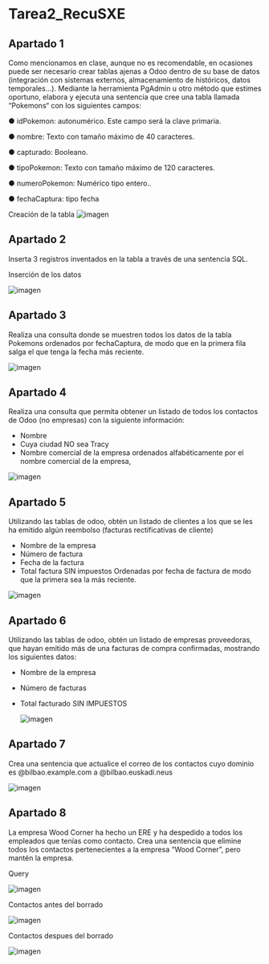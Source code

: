 # Tarea2_RecuSXE

## Apartado 1

Como mencionamos en clase, aunque no es recomendable, en ocasiones puede ser
necesario crear tablas ajenas a Odoo dentro de su base de datos (integración con
sistemas externos, almacenamiento de históricos, datos temporales…). Mediante la
herramienta PgAdmin u otro método que estimes oportuno, elabora y ejecuta una
sentencia que cree una tabla llamada “Pokemons“ con los siguientes campos:

● idPokemon: autonumérico. Este campo será la clave primaria.

● nombre: Texto con tamaño máximo de 40 caracteres.

● capturado: Booleano.

● tipoPokemon: Texto con tamaño máximo de 120 caracteres.

● numeroPokemon: Numérico tipo entero..

● fechaCaptura: tipo fecha

Creación de la tabla
![imagen](https://github.com/user-attachments/assets/86868063-f2e1-43a0-a92c-db49181780d6)

## Apartado 2

Inserta 3 registros inventados en la tabla a través de una sentencia SQL.

Inserción de los datos

![imagen](https://github.com/user-attachments/assets/a4f99b24-8f88-43e7-8c8e-cb3e414c4ba3)

## Apartado 3

Realiza una consulta donde se muestren todos los datos de la tabla Pokemons
ordenados por fechaCaptura, de modo que en la primera fila salga el que tenga la
fecha más reciente.

![imagen](https://github.com/user-attachments/assets/ae39b602-c15f-42cb-b0f4-4159e7d86d8b)

## Apartado 4

Realiza una consulta que permita obtener un listado de todos los contactos de
Odoo (no empresas) con la siguiente información:
- Nombre
- Cuya ciudad NO sea Tracy
- Nombre comercial de la empresa
ordenados alfabéticamente por el nombre comercial de la empresa,

![imagen](https://github.com/user-attachments/assets/f9714da5-c649-441a-bda0-c15410156360)

## Apartado 5

Utilizando las tablas de odoo, obtén un listado de clientes a los que se les ha emitido
algún reembolso (facturas rectificativas de cliente)
- Nombre de la empresa
- Número de factura
- Fecha de la factura
- Total factura SIN impuestos
Ordenadas por fecha de factura de modo que la primera sea la más reciente.

![imagen](https://github.com/user-attachments/assets/aa53a2b4-229b-4cdc-bfb6-df923f50e318)

## Apartado 6

Utilizando las tablas de odoo, obtén un listado de empresas proveedoras, que
hayan emitido más de una facturas de compra confirmadas, mostrando los
siguientes datos:
- Nombre de la empresa
- Número de facturas
- Total facturado SIN IMPUESTOS

  ![imagen](https://github.com/user-attachments/assets/1a8e077f-fd06-491a-b7a4-b913d04da6db)

## Apartado 7

Crea una sentencia que actualice el correo de los contactos cuyo dominio es
@bilbao.example.com a @bilbao.euskadi.neus

![imagen](https://github.com/user-attachments/assets/268ed8b3-6111-419f-8963-8ba3312b140a)

## Apartado 8

La empresa Wood Corner ha hecho un ERE y ha despedido a todos los empleados
que tenías como contacto. Crea una sentencia que elimine todos los contactos
pertenecientes a la empresa “Wood Corner”, pero mantén la empresa.

Query

![imagen](https://github.com/user-attachments/assets/94a1b81c-6b10-4474-9b59-b3a14a060100)

Contactos antes del borrado

![imagen](https://github.com/user-attachments/assets/3ad33c7c-ed42-4c25-9a42-2df1ad44d78d)

Contactos despues del borrado

![imagen](https://github.com/user-attachments/assets/3309c680-5ce8-4e1b-8060-28075c35ffb3)

